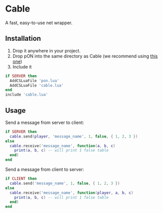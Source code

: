 # Cable
A fast, easy-to-use net wrapper.

## Installation
1. Drop it anywhere in your project.
2. Drop pON into the same directory as Cable (we recommend using [this one](https://github.com/TeslaCloud/flux-ce/blob/master/crates/pon/lib/pon.lua))
3. Include it

```lua
if SERVER then
  AddCSLuaFile 'pon.lua'
  AddCSLuaFile 'cable.lua'
end
include 'cable.lua'
```

## Usage
Send a message from server to client:
```lua
if SERVER then
  cable.send(player, 'message_name', 1, false, { 1, 2, 3 })
else
  cable.receive('message_name', function(a, b, c)
    print(a, b, c) -- will print 1 false table
  end)
end
```

Send a message from client to server:
```lua
if CLIENT then
  cable.send('message_name', 1, false, { 1, 2, 3 })
else
  cable.receive('message_name', function(player, a, b, c)
    print(a, b, c) -- will print 1 false table
  end)
end
```

